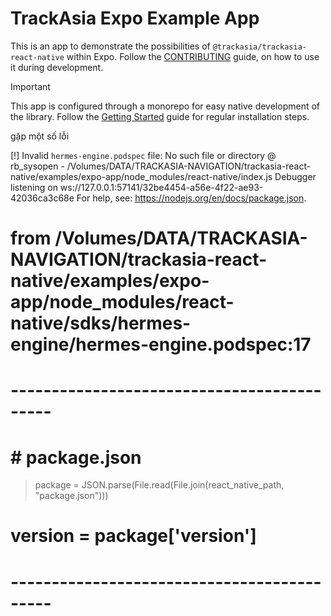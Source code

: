# TrackAsia Expo Example App

This is an app to demonstrate the possibilities of `@trackasia/trackasia-react-native` within Expo. Follow the [CONTRIBUTING](/CONTRIBUTING.md#expo-app) guide, on how to use it during development.

> [!Important]
> This app is configured through a monorepo for easy native development of the library. Follow the [Getting Started](https://track-asia.com/trackasia-react-native/docs/setup/getting-started) guide for regular installation steps.

gặp một số lỗi 

[!] Invalid `hermes-engine.podspec` file: No such file or directory @ rb_sysopen - /Volumes/DATA/TRACKASIA-NAVIGATION/trackasia-react-native/examples/expo-app/node_modules/react-native/index.js
Debugger listening on ws://127.0.0.1:57141/32be4454-a56e-4f22-ae93-42036ca3c68e
For help, see: https://nodejs.org/en/docs/package.json.

 #  from /Volumes/DATA/TRACKASIA-NAVIGATION/trackasia-react-native/examples/expo-app/node_modules/react-native/sdks/hermes-engine/hermes-engine.podspec:17
 #  -------------------------------------------
 #  # package.json
 >  package = JSON.parse(File.read(File.join(react_native_path, "package.json")))
 #  version = package['version']
 #  -------------------------------------------
